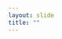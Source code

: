 ```yaml
---
layout: slide
title: ""
---
```


<section data-background-image="assets/images/Slide09.png" data-background-size="90%" data-background-position="center"></section>
